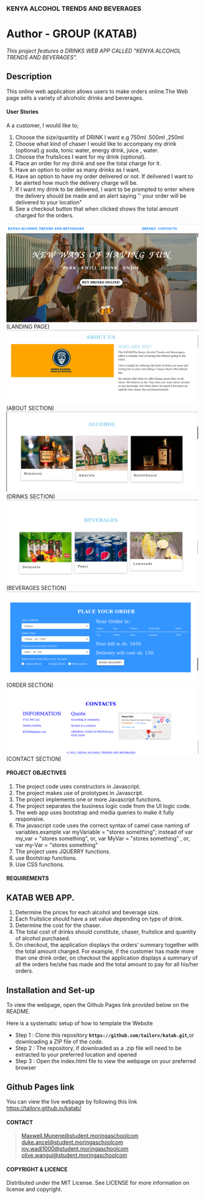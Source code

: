 ### **KENYA ALCOHOL TRENDS AND BEVERAGES**
# **Author - GROUP (KATAB)**
_This  project features a DRINKS WEB APP CALLED "KENYA ALCOHOL TRENDS AND BEVERAGES"._

## Description

This online web application allows users to make orders online.The Web page sells a variety of alcoholic drinks and beverages.

#### **User Stories**

A a customer, I would like to;

1. Choose the size/quantity of DRINK I want e.g 750ml .500ml ,250ml
2. Choose what kind of chaser I would like to accompany my drink (optional).g soda, tonic water, energy drink, juice , water.
3. Choose the fruitslices I want for my drink (optional).
4. Place an order for my drink and see the total charge for it.
5. Have an option to order as many drinks as I want.
6. Have an option to have my order delivered or not.  If delivered I want to be alerted how much the delivery charge will be.
7. If I want my drink to be delivered, I want to be prompted to enter where the delivery should be made and an alert saying '' your order will be delivered to your location"
8. See a checkout button that when clicked shows the total amount charged for the orders.


![USER INTERFACE](images/home.png) (LANDING PAGE)
![USER INTERFACE](images/about.png) (ABOUT SECTION)
![USER INTERFACE](images/alcohol.png) (DRINKS SECTION)
![USER INTERFACE](images/beverages.png)(BEVERAGES SECTION)
![USER INTERFACE](images/order.png) (ORDER SECTION)
![USER INTERFACE](images/footer.png) (CONTACT SECTION)


#### **PROJECT OBJECTIVES**
1. The project code uses constructors in Javascript.
2. The project makes use of prototypes in Javascript.
3. The project implements one or more Javascript functions.
4. The project separates the business logic code from the UI logic code.
5. The web app uses bootstrap and media queries to make it fully responsive.
6. The javascript code uses the correct syntax of camel case naming of variables.example  var myVariable = "stores something"; instead of var my_var = "stores something", or, var MyVar = "stores something" , or,  var my-Var = "stores something"
7. The project uses JQUERRY functions.
8. use Bootstrap functions.
9. Use CSS functions.

#### **REQUIREMENTS**

## **KATAB WEB APP.**
1. Determine the prices for each alcohol and beverage size.
2. Each fruitslice should have a set value depending on type of drink.
3. Determine the cost for the chaser.
4. The total cost of  drinks should constitute, chaser, fruitslice and quantity of alcohol purchased.
5. On checkout, the application displays the orders’ summary together with the total amount charged. For example, if the customer has made more than one drink order, on checkout the application displays a summary of all the orders he/she has made and the total amount to pay for all his/her orders.



## Installation and Set-up
To view the webpage, open the Github Pages link provided below on the README.

Here is a systematic setup of how to template the Website
* Step 1 : Clone this repository **`https://github.com/tailorv/katab.git`**,or downloading a ZIP file of the code.
* Step 2 : The repository, if downloaded as a .zip file will need to be extracted to your preferred location and opened
* Step 3 : Open the index.html file to view the webpage on your preferred browser

## Github Pages link

You can view the live webpage by following this link https://tailorv.github.io/katab/



#### **CONTACT**
>Maxwell.Munene@student.moringaschoolcom <br>
>duke.ancel@student.moringaschoolcom <br>
>joy.wadi1000@student.moringaschoolcom <br>
>olive.wangui@student.moringaschoolcom <br>

#### **COPYRIGHT & LICENCE**
Distributed under the MIT License. See LICENSE for more information on license and copyright.
